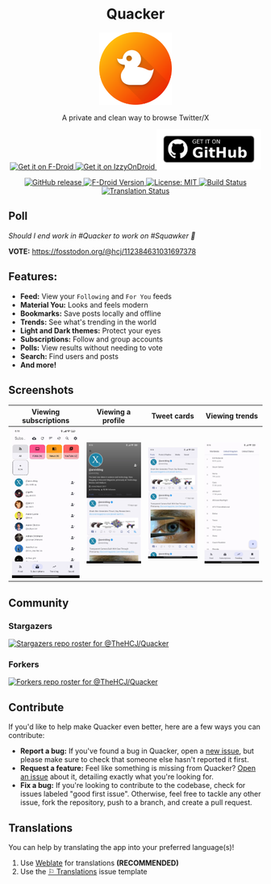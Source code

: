<h1 align="center">Quacker</h1>
<p align="center">
  <img src="assets/icon.png" alt="Quacker Logo" width="144">
</p>

<p align="center">A private and clean way to browse Twitter/X</p>

<p align="center">
  <a href="https://f-droid.org/en/packages/com.thehcj.quacker/">
    <img src="https://f-droid.org/badge/get-it-on.png" alt="Get it on F-Droid" height="80">
  </a>
  <a href="https://apt.izzysoft.de/fdroid/index/apk/com.thehcj.quacker">
    <img src="https://gitlab.com/IzzyOnDroid/repo/-/raw/master/assets/IzzyOnDroid.png" alt="Get it on IzzyOnDroid" height="80">
  </a>
  <a href="https://github.com/TheHCJ/Quacker/releases">
    <img src="assets/readme/get-it-on-github.png" alt="Get it on GitHub" height="80">
  </a>
</p>

<p align="center">
  <a href="https://github.com/TheHCJ/Quacker/releases" alt="GitHub release">
    <img src="https://img.shields.io/github/v/release/TheHCJ/Quacker?style=flat&logo=github&color=2dba4e" alt="GitHub release">
  </a>
  <a href="https://f-droid.org/packages/com.thehcj.quacker/">
    <img src="https://img.shields.io/f-droid/v/com.thehcj.quacker?logo=fdroid&color=%232278CF" alt="F-Droid Version">
  </a>
  <a href="/LICENSE" alt="License: MIT">
    <img src="https://img.shields.io/github/license/TheHCJ/Quacker?logo=opensourceinitiative&logoColor=FFFFFF&color=750014" alt="License: MIT">
  </a>
  <a href="https://github.com/TheHCJ/Quacker/actions" alt="Build Status">
    <img src="https://github.com/TheHCJ/Quacker/workflows/ci/badge.svg" alt="Build Status">
  </a>
  <a href="https://hosted.weblate.org/engage/quacker/" alt="Translation Status">
    <img src="https://hosted.weblate.org/widgets/quacker/-/svg-badge.svg" alt="Translation Status">
  </a>
</p>

## Poll
_Should I end work in #Quacker to work on #Squawker :thinking:_

**VOTE:** https://fosstodon.org/@hcj/112384631031697378

## Features:
- **Feed:** View your `Following` and `For You` feeds
- **Material You:** Looks and feels modern
- **Bookmarks:** Save posts locally and offline
- **Trends:** See what's trending in the world
- **Light and Dark themes:** Protect your eyes
- **Subscriptions:** Follow and group accounts
- **Polls:** View results without needing to vote
- **Search:** Find users and posts
- **And more!**

## Screenshots

| Viewing subscriptions | Viewing a profile | Tweet cards | Viewing trends |
|:----------------------:|:-----------------:|:-----------:|:--------------:|
| <img src="fastlane/metadata/android/en-US/images/phoneScreenshots/1.jpg" alt="Viewing subscriptions" width="218"/> | <img src="fastlane/metadata/android/en-US/images/phoneScreenshots/2.jpg" alt="Viewing a profile" width="218"/> | <img src="fastlane/metadata/android/en-US/images/phoneScreenshots/3.jpg" alt="Tweet cards" width="218"/> | <img src="fastlane/metadata/android/en-US/images/phoneScreenshots/4.jpg" alt="Viewing trends" width="218"/> |

## Community
### Stargazers
[![Stargazers repo roster for @TheHCJ/Quacker](https://reporoster.com/stars/TheHCJ/Quacker)](https://github.com/TheHCJ/Quacker/stargazers)

### Forkers
[![Forkers repo roster for @TheHCJ/Quacker](https://reporoster.com/forks/TheHCJ/Quacker)](https://github.com/TheHCJ/Quacker/network/members)

## Contribute
If you'd like to help make Quacker even better, here are a few ways you can contribute:

- **Report a bug:** If you've found a bug in Quacker, open a [new issue](https://github.com/thehcj/quacker/issues/new/choose), but please make sure to check that someone else hasn't reported it first.
- **Request a feature:** Feel like something is missing from Quacker? [Open an issue](https://github.com/thehcj/quacker/issues/new/choose) about it, detailing exactly what you're looking for.
- **Fix a bug:** If you're looking to contribute to the codebase, check for issues labeled "good first issue". Otherwise, feel free to tackle any other issue, fork the repository, push to a branch, and create a pull request.
  
## Translations

You can help by translating the app into your preferred language(s)!
1. Use [Weblate](https://hosted.weblate.org/projects/quacker/quacker/) for translations **(RECOMMENDED)**
2. Use the [⚐ Translations](https://github.com/TheHCJ/Quacker/issues/new?assignees=&labels=needs+triage&projects=&template=--translations.md&title=%5BTRANSLATION%5D) issue template
